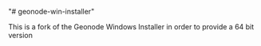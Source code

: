 "# geonode-win-installer" 

This is a fork of the Geonode Windows Installer in order to provide a 64 bit version
